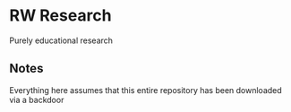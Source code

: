 # RW Research
Purely educational research

## Notes
Everything here assumes that this entire repository has been downloaded via a backdoor
